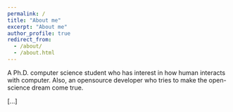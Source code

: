 ```yaml
---
permalink: /
title: "About me"
excerpt: "About me"
author_profile: true
redirect_from: 
  - /about/
  - /about.html
---
```


A Ph.D. computer science student who has interest in how human interacts with computer. Also, an opensource developer who tries to make the open-science dream come true.

[...]
